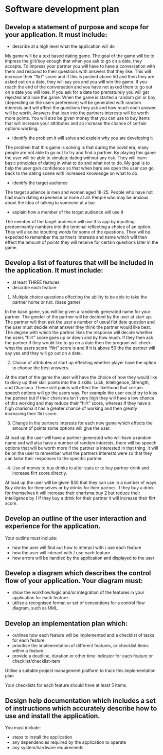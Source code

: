 # Software development plan

## Develop a statement of purpose and scope for your application. It must include:
- describe at a high level what the application will do

My game will be a text based dating game. 
The goal of the game will be to impress the girl/boy enough that when you ask to go on a date, they accepts.
To impress your partner you will have to have a conversation with them and respond to their questions with answers that they like. This will increase their “flirt” score and if this is pushed above 50 and then they are asked out on a date, they will say yes and you will win the game.
 If you reach the end of the conversation and you have not asked them to go out on a date you will lose. 
If you ask for a date too prematurely you will get rejected and lose the game.
When the game is started a random girl or boy (depending on the users preference) will be generated with random interests and will affect the questions they ask and how much each answer will be worth. Answers that lean into the partners interests will be worth more points. 
You will also be given money that you can use to buy items that will increase your attributes and so increase the chance of certain options working. 


- identify the problem it will solve and explain why you are developing it

The problem that this game is solving is that during the covid era, many people are not able to go out to try and find a partner. By playing this game the user will be able to simulate dating without any risk. They will learn basic principles of dating in what to do and what not to do. My goal is to help the user gain confidence so that when bars are open the user can go back to the dating scene with increased knowledge on what to do.

- identify the target audience

The target audience is men and women aged 18-25. People who have not had much dating experience or none at all. People who may be anxious about the idea of talking to someone at a bar.  

- explain how a member of the target audience will use it

The member of the target audience will use this app by inputting predominantly numbers into the terminal reflecting a choice of an option. They will also be inputting words for some of the questions. They will be expected to remember the partners interests and name which will then effect the amount of points they will receive for certain questions later in the game.

## Develop a list of features that will be included in the application. It must include:
- at least THREE features
- describe each feature

1. Multiple choice questions effecting the ability to be able to take the partner home or not. (base game)

In the base game, you will be given a randomly generated name for your partner. The gender of the partner will be decided by the user at start up. The partner will then ask the user a number of usual fist date question and the user must decide what answer they think the partner would like best. The degree with which the partner likes the response will decide whether the users “flirt” score goes up or down and by how much. If they then ask the partner if they would like to go on a date then the program will check what the users score “flirt” score is and if it is above 50 the the partner will say yes and they will go out on a date. 

2. Choice of attributes at start up effecting whether player have the option to choose the best answers. 

At the start of the game the user will have the choice of how they would like to divvy up their skill points into the 4 skills: Luck, Intelligence, Strength, and Charisma. 
These skill points will effect the likelihood that certain speech options will go the users way. For example the user could try to kiss the partner but if their charisma isn’t very high they will have a low chance of this working and may reduce their “flirt” score, whereas if they have a high charisma it has a greater chance of working and then greatly increasing their flirt score. 


3. Change in the partners interests for each new game which effects the amount of points some options will give the user.

At load up the user will have a partner generated who will have a random name and will also have a number of random interests, there will be speech options that will be worth more if the partner is interested in that thing. It will be on the user to remember what the partners interests were so that they can tailor their responses to the specific partner. 

4. Use of money to buy drinks to alter stats or to buy partner drink and increase flirt score directly. 

At load up the user will be given $30 that they can use in a number of ways. Buy drinks for themselves or by drinks for their partner. 
If they buy a drink for themselves it will increase their charisma buy 2 but reduce their intelligence by 1
If they buy a drink for their partner it will increase their flirt score. 



## Develop an outline of the user interaction and experience for the application.
Your outline must include:
- how the user will find out how to interact with / use each feature
- how the user will interact with / use each feature
- how errors will be handled by the application and displayed to the user



## Develop a diagram which describes the control flow of your application. Your diagram must:
- show the workflow/logic and/or integration of the features in your application for each feature.
- utilise a recognised format or set of conventions for a control flow diagram, such as UML.


## Develop an implementation plan which:
- outlines how each feature will be implemented and a checklist of tasks for each feature
- prioritise the implementation of different features, or checklist items within a feature
- provide a deadline, duration or other time indicator for each feature or checklist/checklist-item

Utilise a suitable project management platform to track this implementation plan

Your checklists for each feature should have at least 5 items.


## Design help documentation which includes a set of instructions which accurately describe how to use and install the application.

You must include:
- steps to install the application
- any dependencies required by the application to operate
- any system/hardware requirements